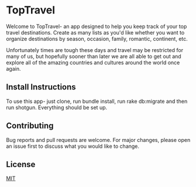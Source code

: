 # TopTravel

Welcome to TopTravel- an app designed to help you keep track of your top travel destinations.  Create as many lists as you'd like whether you want to organize destinations by season, occasion, family, romantic, continent, etc.  

Unfortunately times are tough these days and travel may be restricted for many of us, but hopefully sooner than later we are all able to get out and explore all of the amazing countries and cultures around the world once again.


## Install Instructions

To use this app- just clone, run bundle install, run rake db:migrate and then run shotgun. Everything should be set up.


## Contributing

Bug reports and pull requests are welcome. For major changes, please open an issue first to discuss what you would like to change.


## License

[MIT](https://opensource.org/licenses/MIT)


